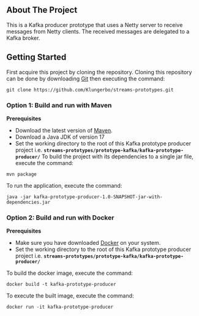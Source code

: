 ## About The Project
This is a Kafka producer prototype that uses a Netty server to receive messages from Netty clients. The received messages are delegated to a Kafka broker. 
## Getting Started
First acquire this project by cloning the repository. Cloning this repository can be done by downloading [Git](https://git-scm.com/) then executing the command:
```
git clone https://github.com/Klungerbo/streams-prototypes.git
```
### Option 1: Build and run with Maven
**Prerequisites**
* Download the latest version of [Maven](https://maven.apache.org/).
* Download a Java JDK of version 17
* Set the working directory to the root of this Kafka prototype producer project i.e. **`streams-prototypes/prototype-kafka/kafka-prototype-producer/`**
To build the project with its dependencies to a single jar file, execute the command:
```
mvn package
```
To run the application, execute the command:
```
java -jar kafka-prototype-producer-1.0-SNAPSHOT-jar-with-dependencies.jar 
```
### Option 2: Build and run with Docker
**Prerequisites**
* Make sure you have downloaded [Docker](https://www.docker.com/) on your system.
* Set the working directory to the root of this Kafka prototype producer project i.e. **`streams-prototypes/prototype-kafka/kafka-prototype-producer/`**

To build the docker image, execute the command:
```
docker build -t kafka-prototype-producer
```

To execute the built image, execute the command:
```
docker run -it kafka-prototype-producer
```